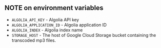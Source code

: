## NOTE on environment variables

- `ALGOLIA_API_KEY` - Algolia API key
- `ALGOLIA_APPLICATION_ID` - Algolia application ID
- `ALGOLIA_INDEX` - Algolia index name
- `STORAGE_HOST` - The host of Google Cloud Storage bucket containing the transcoded mp3 files.
